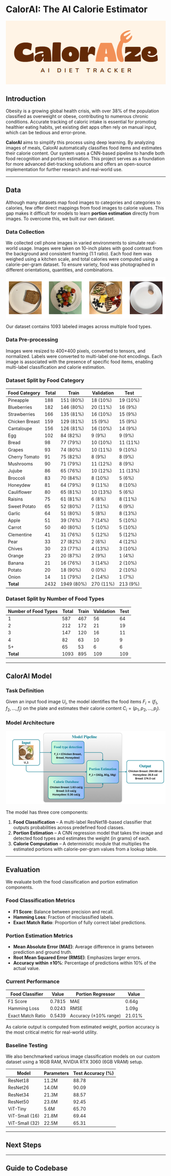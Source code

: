 # CalorAI: The AI Calorie Estimator

![Logo](items/logo_light.png)

## Introduction

Obesity is a growing global health crisis, with over 38% of the population classified as overweight or obese, contributing to numerous chronic conditions. Accurate tracking of caloric intake is essential for promoting healthier eating habits, yet existing diet apps often rely on manual input, which can be tedious and error-prone.

**CalorAI** aims to simplify this process using deep learning. By analyzing images of meals, CalorAI automatically classifies food items and estimates their calorie content. Our system uses a CNN-based pipeline to handle both food recognition and portion estimation. This project serves as a foundation for more advanced diet-tracking solutions and offers an open-source implementation for further research and real-world use.

---

## Data

Although many datasets map food images to categories and categories to calories, few offer direct mappings from food images to calorie values. This gap makes it difficult for models to learn **portion estimation** directly from images. To overcome this, we built our own dataset.

### Data Collection

We collected cell phone images in varied environments to simulate real-world usage. Images were taken on 10-inch plates with good contrast from the background and consistent framing (1:1 ratio). Each food item was weighed using a kitchen scale, and total calories were computed using a calorie-per-gram dataset. To ensure variety, food was photographed in different orientations, quantities, and combinations.

![Sample Data](items/example_data.png)

Our dataset contains 1093 labeled images across multiple food types.  

### Data Pre-processing

Images were resized to 400×400 pixels, converted to tensors, and normalized. Labels were converted to multi-label one-hot encodings. Each image is associated with the presence of specific food items, enabling multi-label classification and calorie estimation.

### Dataset Split by Food Category

| Food Category    | Total | Train       | Validation  | Test       |
|------------------|-------|-------------|-------------|------------|
| Pineapple        | 188   | 151 (80%)   | 18 (10%)    | 19 (10%)   |
| Blueberries      | 182   | 146 (80%)   | 20 (11%)    | 16 (9%)    |
| Strawberries     | 166   | 135 (81%)   | 16 (10%)    | 15 (9%)    |
| Chicken Breast   | 159   | 129 (81%)   | 15 (9%)     | 15 (9%)    |
| Cantaloupe       | 156   | 126 (81%)   | 16 (10%)    | 14 (9%)    |
| Egg              | 102   | 84 (82%)    | 9 (9%)      | 9 (9%)     |
| Bread            | 98    | 77 (79%)    | 10 (10%)    | 11 (11%)   |
| Grapes           | 93    | 74 (80%)    | 10 (11%)    | 9 (10%)    |
| Cherry Tomato    | 91    | 75 (82%)    | 8 (9%)      | 8 (9%)     |
| Mushrooms        | 90    | 71 (79%)    | 11 (12%)    | 8 (9%)     |
| Jujube           | 86    | 65 (76%)    | 10 (12%)    | 11 (13%)   |
| Broccoli         | 83    | 70 (84%)    | 8 (10%)     | 5 (6%)     |
| Honeydew         | 81    | 64 (79%)    | 9 (11%)     | 8 (10%)    |
| Cauliflower      | 80    | 65 (81%)    | 10 (13%)    | 5 (6%)     |
| Raisins          | 75    | 61 (81%)    | 6 (8%)      | 8 (11%)    |
| Sweet Potato     | 65    | 52 (80%)    | 7 (11%)     | 6 (9%)     |
| Garlic           | 64    | 51 (80%)    | 5 (8%)      | 8 (13%)    |
| Apple            | 51    | 39 (76%)    | 7 (14%)     | 5 (10%)    |
| Carrot           | 50    | 40 (80%)    | 5 (10%)     | 5 (10%)    |
| Clementine       | 41    | 31 (76%)    | 5 (12%)     | 5 (12%)    |
| Pear             | 33    | 27 (82%)    | 2 (6%)      | 4 (12%)    |
| Chives           | 30    | 23 (77%)    | 4 (13%)     | 3 (10%)    |
| Orange           | 23    | 20 (87%)    | 2 (9%)      | 1 (4%)     |
| Banana           | 21    | 16 (76%)    | 3 (14%)     | 2 (10%)    |
| Potato           | 20    | 18 (90%)    | 0 (0%)      | 2 (10%)    |
| Onion            | 14    | 11 (79%)    | 2 (14%)     | 1 (7%)     |
| **Total**        | 2432  | 1949 (80%)  | 270 (11%)   | 213 (9%)   |


### Dataset Split by Number of Food Types

| Number of Food Types | Total | Train | Validation | Test |
|----------------------|-------|-------|------------|------|
| 1                    | 587   | 467   | 56         | 64   |
| 2                    | 212   | 172   | 21         | 19   |
| 3                    | 147   | 120   | 16         | 11   |
| 4                    | 82    | 63    | 10         | 9    |
| 5+                   | 65    | 53    | 6          | 6    |
| **Total**            | 1093  | 895   | 109        | 109  |

---

## CalorAI Model

### Task Definition

Given an input food image $U_i$, the model identifies the food items $F_i = (f_1, f_2, ..., f_j)$ on the plate and estimates their calorie content $C_i = (p_1, p_2, ..., p_j)$.

### Model Architecture

![Model Architecture](items/model.png)

The model has three core components:

1. **Food Classification** – A multi-label ResNet18-based classifier that outputs probabilities across predefined food classes.
2. **Portion Estimation** – A CNN regression model that takes the image and detected food types and estimates the weight (in grams) of each.
3. **Calorie Computation** – A deterministic module that multiplies the estimated portions with calorie-per-gram values from a lookup table.

---

## Evaluation

We evaluate both the food classification and portion estimation components.

### Food Classification Metrics

- **F1 Score**: Balance between precision and recall.
- **Hamming Loss**: Fraction of misclassified labels.
- **Exact Match Ratio**: Proportion of fully correct label predictions.

### Portion Estimation Metrics

- **Mean Absolute Error (MAE)**: Average difference in grams between prediction and ground truth.
- **Root Mean Squared Error (RMSE)**: Emphasizes larger errors.
- **Accuracy within ±10%**: Percentage of predictions within 10% of the actual value.

### Current Performance

| **Food Classifier**       | Value   | **Portion Regressor**         | Value     |
|--------------------------|---------|-------------------------------|-----------|
| F1 Score                 | 0.7815  | MAE                           | 0.64g     |
| Hamming Loss             | 0.0243  | RMSE                          | 1.09g     |
| Exact Match Ratio        | 0.5439  | Accuracy (±10% range)         | 21.01%    |

As calorie output is computed from estimated weight, portion accuracy is the most critical metric for real-world utility.

### Baseline Testing

We also benchmarked various image classification models on our custom dataset using a 16GB RAM, NVIDIA RTX 3060 (6GB VRAM) setup.

| **Model**         | **Parameters** | **Test Accuracy (%)** |
|-------------------|----------------|------------------------|
| ResNet18          | 11.2M          | 88.78                  |
| ResNet26          | 14.0M          | 90.09                  |
| ResNet34          | 21.3M          | 88.57                  |
| ResNet50          | 23.6M          | 92.45                  |
| ViT-Tiny          | 5.6M           | 65.70                  |
| ViT-Small (16)    | 21.8M          | 69.44                  |
| ViT-Small (32)    | 22.5M          | 65.31                  |

---

## Next Steps

---

## Guide to Codebase

